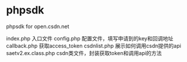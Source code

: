 phpsdk
======

phpsdk for open.csdn.net

index.php 入口文件
config.php 配置文件，填写申请到的key和回调地址
callback.php 获取access_token
csdnlist.php  展示如何调用csdn提供的api
saetv2.ex.class.php csdn类文件，封装获取token和调用api的方法
